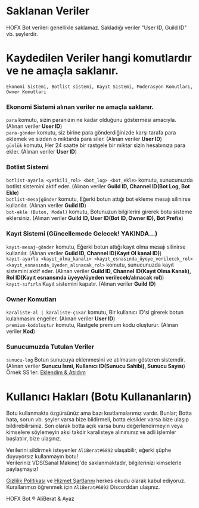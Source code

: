 # Saklanan Veriler

HOFX Bot verileri genellikle saklamaz. Sakladığı veriler "User ID, Guild ID" vb. şeylerdir. 

# Kaydedilen Veriler hangi komutlardır ve ne amaçla saklanır.
`Ekonomi Sistemi, Botlist sistemi, Kayıt Sistemi, Moderasyon Komutları, Owner Komutları`

### Ekonomi Sistemi alınan veriler ne amaçla saklanır.
`para` komutu, sizin paranızın ne kadar olduğunu göstermesi amacıyla. (Alınan veriler **User ID**)                                                                                                                                                                       
`para-gönder` komutu, siz birine para gönderdiğinizde karşı tarafa para eklemek ve sizden o miktarda para siler. (Alınan veriler **User ID**)                                                                                                                                                                       
`günlük` komutu, Her 24 saatte bir rastgele bir miktar sizin hesabınıza para ekler. (Alınan veriler **User ID**)


### Botlist Sistemi
`botlist-ayarla <yetkili_rol> <bot_log> <bot_ekle>` komutu, sunucunuzda botlist sistemini aktif eder. (Alınan veriler **Guild ID, Channel ID(Bot Log, Bot Ekle**)                                                                                                                                                                               
`botlist-mesajgönder` komutu, Eğerki botun attığı bot ekleme mesajı silinirse kullanılır. (Alınan veriler **Guild ID**)                                                                                                                                                                                                                           
`bot-ekle (Buton, Modal)` komutu, Botunuzun bilgilerini girerek botu sisteme eklersiniz. (Alınan veriler **Guild ID, User ID(Bot ID, Owner ID), Bot Prefix**)

### Kayıt Sistemi (Güncellemede Gelecek! YAKINDA...)
`kayıt-mesaj-gönder` komutu, Eğerki botun attığı kayıt olma mesajı silinirse kullanılır. (Alınan veriler **Guild ID, Channel ID(Kayıt Ol kanal ID)**)                                                                                                                                                                                             
`kayıt-ayarla <kayıt_olma_kanalı> <kayıt_esnasında_üyeye_verilecek_rol> <kayıt_esnasında_üyeden_alınacak_rol>` komutu, sunucunuzda kayıt sistemini aktif eder. (Alınan veriler **Guild ID, Channel ID(Kayıt Olma Kanalı), Rol ID(Kayıt esnansında üyeye/üyeden verilecek/alınacak rol)**)                                                                                                                                                                                                                               
`kayıt-sıfırla` Kayıt sistemini kapatır. (Alınan veriler **Guild ID**)

### Owner Komutları
`karaliste-al | karaliste-çıkar` komutu, Bir kullanıcı ID'si girerek botun kulanmasını engeller. (Alınan veriler **User ID**)                                                                                                                                                                                                                     
`premium-kodoluştur` komutu, Rastgele premium kodu oluşturur. (Alınan veriler **Kod**)

### Sunucumuzda Tutulan Veriler
`sunucu-log` Botun sunucuya eklenmesini ve atılmasını gösteren sistemdir. (Alınan veriler **Sunucu İsmi, Kullanıcı ID(Sunucu Sahibi), Sunucu Sayısı**)
Örnek SS'ler: [Eklendim & Atıldım](https://cdn.discordapp.com/attachments/1048349544276054016/1072148475564798032/image.png)

# Kullanıcı Hakları (Botu Kullananların)
Botu kullanmakta özgürsünüz ama bazı kısıtlamalarımız vardır. Bunlar; Botta hata, sorun vb. şeyler varsa bize bildirmeli, botta eksikler varsa bize ulaşıp bildirebilirsiniz. Son olarak botta açık varsa bunu değerlendirmeyin veya kimselere söylemeyin aksi takdir karalisteye alınırsınız ve adli işlemler başlatılır, bize ulaşınız.

Verilerini sildirmek isteyenler `AliBerat#6892` ulaşabilir, eğerki şüphe duyuyorsız kullanmayın botu!                                                                                                                                                                                                                                           
Verileriniz VDS(Sanal Makine)'de saklanmaktadır, bilgilerinizi kimselerle paylaşmayız!

[Gizlilik Politikası](https://github.com/AliBerat01/HOFX/blob/main/gizlilik-politikası.md) ve [Hizmet Şartlarını](https://github.com/AliBerat01/HOFX/blob/main/hizmet-şartları.md) herkes okudu olarak kabul ediyoruz. Kurallarımızı öğrenmek için `AliBerat#6892` Discorddan ulaşınız.

HOFX Bot ® AliBerat & Ayaz
